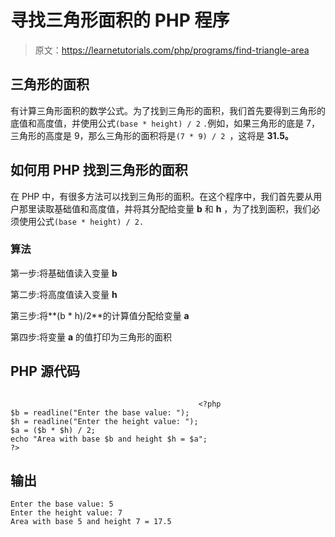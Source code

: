 # 寻找三角形面积的 PHP 程序

> 原文：<https://learnetutorials.com/php/programs/find-triangle-area>

## 三角形的面积

有计算三角形面积的数学公式。为了找到三角形的面积，我们首先要得到三角形的底值和高度值，并使用公式`(base * height) / 2` `.`例如，如果三角形的底是 7，三角形的高度是 9，那么三角形的面积将是`(7 * 9) / 2 `，这将是 **31.5。**

## 如何用 PHP 找到三角形的面积

在 PHP 中，有很多方法可以找到三角形的面积。在这个程序中，我们首先要从用户那里读取基础值和高度值，并将其分配给变量 **b** 和 **h** ，为了找到面积，我们必须使用公式`(base * height) / 2. `

### 算法

第一步:将基础值读入变量 **b**

第二步:将高度值读入变量 **h**

第三步:将**(b * h)/2**的计算值分配给变量 **a**

第四步:将变量 **a** 的值打印为三角形的面积

## PHP 源代码

```

                                          <?php
$b = readline("Enter the base value: ");
$h = readline("Enter the height value: ");
$a = ($b * $h) / 2;
echo "Area with base $b and height $h = $a";
?>

```

## 输出

```
Enter the base value: 5
Enter the height value: 7
Area with base 5 and height 7 = 17.5
```